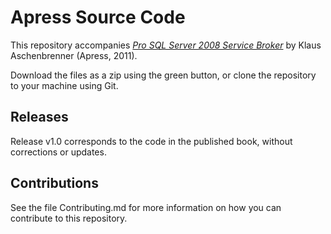 # Apress Source Code

This repository accompanies [*Pro SQL Server 2008 Service Broker*](http://www.apress.com/9781430243021) by Klaus Aschenbrenner (Apress, 2011).

[comment]: #cover

Download the files as a zip using the green button, or clone the repository to your machine using Git.

## Releases

Release v1.0 corresponds to the code in the published book, without corrections or updates.

## Contributions

See the file Contributing.md for more information on how you can contribute to this repository.
